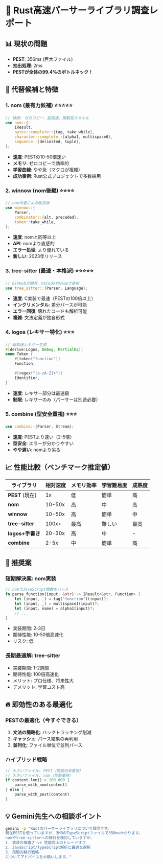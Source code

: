 # 🚀 Rust高速パーサーライブラリ調査レポート

## 📊 現状の問題
- **PEST**: 356ms (巨大ファイル)
- **抽出処理**: 2ms
- **PESTが全体の99.4%のボトルネック！**

## 🎯 代替候補と特徴

### 1. **nom** (最有力候補) ⭐⭐⭐⭐⭐
```rust
// 特徴: ゼロコピー、超高速、関数型スタイル
use nom::{
    IResult,
    bytes::complete::{tag, take_while},
    character::complete::{alpha1, multispace0},
    sequence::{delimited, tuple},
};
```
- **速度**: PESTの10-50倍速い
- **メモリ**: ゼロコピーで効率的
- **学習曲線**: やや急（マクロが複雑）
- **成功事例**: Rust公式プロジェクトで多数採用

### 2. **winnow** (nom後継) ⭐⭐⭐⭐
```rust
// nom作者による改良版
use winnow::{
    Parser,
    combinator::{alt, preceded},
    token::take_while,
};
```
- **速度**: nomと同等以上
- **API**: nomより直感的
- **エラー処理**: より優れている
- **新しい**: 2023年リリース

### 3. **tree-sitter** (最速・本格派) ⭐⭐⭐⭐⭐
```rust
// GitHubが開発、VSCodeやAtomで使用
use tree_sitter::{Parser, Language};
```
- **速度**: C実装で最速（PESTの100倍以上）
- **インクリメンタル**: 差分パースが可能
- **エラー回復**: 壊れたコードも解析可能
- **複雑**: 文法定義が独自形式

### 4. **logos** (レキサー特化) ⭐⭐⭐
```rust
// 超高速レキサー生成
#[derive(Logos, Debug, PartialEq)]
enum Token {
    #[token("function")]
    Function,
    
    #[regex("[a-zA-Z]+")]
    Identifier,
}
```
- **速度**: レキサー部分は最速級
- **制限**: レキサーのみ（パーサーは別途必要）

### 5. **combine** (型安全重視) ⭐⭐⭐
```rust
use combine::{Parser, Stream};
```
- **速度**: PESTより速い（2-5倍）
- **型安全**: エラーが分かりやすい
- **やや遅い**: nomより劣る

## 📈 性能比較（ベンチマーク推定値）

| ライブラリ | 相対速度 | メモリ効率 | 学習難易度 | 成熟度 |
|-----------|---------|-----------|-----------|---------|
| **PEST** (現在) | 1x | 低 | 簡単 | 高 |
| **nom** | 10-50x | 高 | 中 | 高 |
| **winnow** | 10-50x | 高 | 簡単 | 中 |
| **tree-sitter** | 100x+ | 最高 | 難しい | 最高 |
| **logos+手書き** | 20-30x | 高 | 中 | - |
| **combine** | 2-5x | 中 | 簡単 | 高 |

## 🎯 推奨案

### **短期解決案: nom実装**
```rust
// nomでJavaScript関数をパース
fn parse_function(input: &str) -> IResult<&str, Function> {
    let (input, _) = tag("function")(input)?;
    let (input, _) = multispace1(input)?;
    let (input, name) = alpha1(input)?;
    // ...
}
```
- 実装期間: 2-3日
- 期待性能: 10-50倍高速化
- リスク: 低

### **長期最適解: tree-sitter**
- 実装期間: 1-2週間
- 期待性能: 100倍高速化
- メリット: プロ仕様、将来性大
- デメリット: 学習コスト高

## 🔥 即効性のある最適化

### **PESTの最適化（今すぐできる）**
1. **文法の簡略化**: バックトラッキング削減
2. **キャッシュ**: パース結果の再利用
3. **並列化**: ファイル単位で並列パース

### **ハイブリッド戦略**
```rust
// 小さいファイル: PEST（開発効率重視）
// 大きいファイル: nom（性能重視）
if content.len() > 100_000 {
    parse_with_nom(content)
} else {
    parse_with_pest(content)
}
```

## 💡 Gemini先生への相談ポイント

```bash
gemini -p "Rustのパーサーライブラリについて質問です。
現在PESTを使っていますが、3MBのTypeScriptファイルで356msかかります。
nomやtree-sitterへの移行を検討していますが、
1. 実装の複雑さ vs 性能向上のトレードオフ
2. JavaScript/TypeScript解析に最適な選択
3. 段階的移行戦略
についてアドバイスをお願いします。"
```